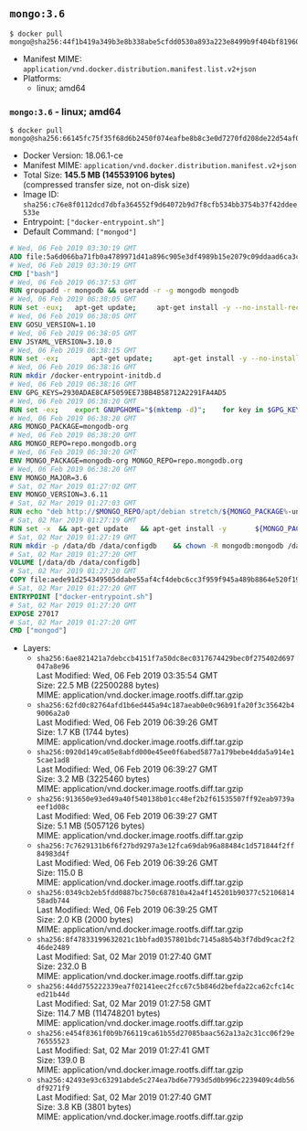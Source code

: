 ## `mongo:3.6`

```console
$ docker pull mongo@sha256:44f1b419a349b3e8b338abe5cfdd0530a893a223e8499b9f404bf81960616a51
```

-	Manifest MIME: `application/vnd.docker.distribution.manifest.list.v2+json`
-	Platforms:
	-	linux; amd64

### `mongo:3.6` - linux; amd64

```console
$ docker pull mongo@sha256:66145fc75f35f68d6b2450f074eafbe8b8c3e0d7270fd208de22d54af08534b4
```

-	Docker Version: 18.06.1-ce
-	Manifest MIME: `application/vnd.docker.distribution.manifest.v2+json`
-	Total Size: **145.5 MB (145539106 bytes)**  
	(compressed transfer size, not on-disk size)
-	Image ID: `sha256:c76e8f0112dcd7dbfa364552f9d64072b9d7f8cfb534bb3754b37f42ddee533e`
-	Entrypoint: `["docker-entrypoint.sh"]`
-	Default Command: `["mongod"]`

```dockerfile
# Wed, 06 Feb 2019 03:30:19 GMT
ADD file:5a6d066ba71fb0a4789971d41a896c905e3df4989b15e2079c09ddaad6ca3ccd in / 
# Wed, 06 Feb 2019 03:30:19 GMT
CMD ["bash"]
# Wed, 06 Feb 2019 06:37:53 GMT
RUN groupadd -r mongodb && useradd -r -g mongodb mongodb
# Wed, 06 Feb 2019 06:38:05 GMT
RUN set -eux; 	apt-get update; 	apt-get install -y --no-install-recommends 		ca-certificates 		jq 		numactl 	; 	if ! command -v ps > /dev/null; then 		apt-get install -y --no-install-recommends procps; 	fi; 	rm -rf /var/lib/apt/lists/*
# Wed, 06 Feb 2019 06:38:05 GMT
ENV GOSU_VERSION=1.10
# Wed, 06 Feb 2019 06:38:05 GMT
ENV JSYAML_VERSION=3.10.0
# Wed, 06 Feb 2019 06:38:15 GMT
RUN set -ex; 		apt-get update; 	apt-get install -y --no-install-recommends 		wget 	; 	if ! command -v gpg > /dev/null; then 		apt-get install -y --no-install-recommends gnupg dirmngr; 	fi; 	rm -rf /var/lib/apt/lists/*; 		dpkgArch="$(dpkg --print-architecture | awk -F- '{ print $NF }')"; 	wget -O /usr/local/bin/gosu "https://github.com/tianon/gosu/releases/download/$GOSU_VERSION/gosu-$dpkgArch"; 	wget -O /usr/local/bin/gosu.asc "https://github.com/tianon/gosu/releases/download/$GOSU_VERSION/gosu-$dpkgArch.asc"; 	export GNUPGHOME="$(mktemp -d)"; 	gpg --batch --keyserver ha.pool.sks-keyservers.net --recv-keys B42F6819007F00F88E364FD4036A9C25BF357DD4; 	gpg --batch --verify /usr/local/bin/gosu.asc /usr/local/bin/gosu; 	command -v gpgconf && gpgconf --kill all || :; 	rm -r "$GNUPGHOME" /usr/local/bin/gosu.asc; 	chmod +x /usr/local/bin/gosu; 	gosu nobody true; 		wget -O /js-yaml.js "https://github.com/nodeca/js-yaml/raw/${JSYAML_VERSION}/dist/js-yaml.js"; 		apt-get purge -y --auto-remove wget
# Wed, 06 Feb 2019 06:38:16 GMT
RUN mkdir /docker-entrypoint-initdb.d
# Wed, 06 Feb 2019 06:38:16 GMT
ENV GPG_KEYS=2930ADAE8CAF5059EE73BB4B58712A2291FA4AD5
# Wed, 06 Feb 2019 06:38:20 GMT
RUN set -ex; 	export GNUPGHOME="$(mktemp -d)"; 	for key in $GPG_KEYS; do 		gpg --batch --keyserver ha.pool.sks-keyservers.net --recv-keys "$key"; 	done; 	gpg --batch --export $GPG_KEYS > /etc/apt/trusted.gpg.d/mongodb.gpg; 	command -v gpgconf && gpgconf --kill all || :; 	rm -r "$GNUPGHOME"; 	apt-key list
# Wed, 06 Feb 2019 06:38:20 GMT
ARG MONGO_PACKAGE=mongodb-org
# Wed, 06 Feb 2019 06:38:20 GMT
ARG MONGO_REPO=repo.mongodb.org
# Wed, 06 Feb 2019 06:38:20 GMT
ENV MONGO_PACKAGE=mongodb-org MONGO_REPO=repo.mongodb.org
# Wed, 06 Feb 2019 06:38:20 GMT
ENV MONGO_MAJOR=3.6
# Sat, 02 Mar 2019 01:27:02 GMT
ENV MONGO_VERSION=3.6.11
# Sat, 02 Mar 2019 01:27:03 GMT
RUN echo "deb http://$MONGO_REPO/apt/debian stretch/${MONGO_PACKAGE%-unstable}/$MONGO_MAJOR main" | tee "/etc/apt/sources.list.d/${MONGO_PACKAGE%-unstable}.list"
# Sat, 02 Mar 2019 01:27:19 GMT
RUN set -x 	&& apt-get update 	&& apt-get install -y 		${MONGO_PACKAGE}=$MONGO_VERSION 		${MONGO_PACKAGE}-server=$MONGO_VERSION 		${MONGO_PACKAGE}-shell=$MONGO_VERSION 		${MONGO_PACKAGE}-mongos=$MONGO_VERSION 		${MONGO_PACKAGE}-tools=$MONGO_VERSION 	&& rm -rf /var/lib/apt/lists/* 	&& rm -rf /var/lib/mongodb 	&& mv /etc/mongod.conf /etc/mongod.conf.orig
# Sat, 02 Mar 2019 01:27:19 GMT
RUN mkdir -p /data/db /data/configdb 	&& chown -R mongodb:mongodb /data/db /data/configdb
# Sat, 02 Mar 2019 01:27:20 GMT
VOLUME [/data/db /data/configdb]
# Sat, 02 Mar 2019 01:27:20 GMT
COPY file:aede91d254349505ddabe55af4cf4debc6cc3f959f945a489b8864e520f193e8 in /usr/local/bin/ 
# Sat, 02 Mar 2019 01:27:20 GMT
ENTRYPOINT ["docker-entrypoint.sh"]
# Sat, 02 Mar 2019 01:27:20 GMT
EXPOSE 27017
# Sat, 02 Mar 2019 01:27:20 GMT
CMD ["mongod"]
```

-	Layers:
	-	`sha256:6ae821421a7debccb4151f7a50dc8ec0317674429bec0f275402d697047a8e96`  
		Last Modified: Wed, 06 Feb 2019 03:35:54 GMT  
		Size: 22.5 MB (22500288 bytes)  
		MIME: application/vnd.docker.image.rootfs.diff.tar.gzip
	-	`sha256:62fd0c82764afd1b6ed445a94c187aeab0e0c96b91fa20f3c35642b49006a2a0`  
		Last Modified: Wed, 06 Feb 2019 06:39:26 GMT  
		Size: 1.7 KB (1744 bytes)  
		MIME: application/vnd.docker.image.rootfs.diff.tar.gzip
	-	`sha256:0920d149ca05e8abfd000e45ee0f6abed5877a179bebe4dda5a914e15cae1ad8`  
		Last Modified: Wed, 06 Feb 2019 06:39:27 GMT  
		Size: 3.2 MB (3225460 bytes)  
		MIME: application/vnd.docker.image.rootfs.diff.tar.gzip
	-	`sha256:913650e93ed49a40f540138b01cc48ef2b2f61535507ff92eab9739aeef1d08c`  
		Last Modified: Wed, 06 Feb 2019 06:39:27 GMT  
		Size: 5.1 MB (5057126 bytes)  
		MIME: application/vnd.docker.image.rootfs.diff.tar.gzip
	-	`sha256:7c7629131b6f6f27bd9297a3e12fca69dab96a88484c1d571844f2ff84983d4f`  
		Last Modified: Wed, 06 Feb 2019 06:39:26 GMT  
		Size: 115.0 B  
		MIME: application/vnd.docker.image.rootfs.diff.tar.gzip
	-	`sha256:0349cb2eb5fdd0887bc750c687810a42a4f145201b90377c5210681458adb744`  
		Last Modified: Wed, 06 Feb 2019 06:39:25 GMT  
		Size: 2.0 KB (2000 bytes)  
		MIME: application/vnd.docker.image.rootfs.diff.tar.gzip
	-	`sha256:8f47833199632021c1bbfad0357801bdc7145a8b54b3f7dbd9cac2f246de2489`  
		Last Modified: Sat, 02 Mar 2019 01:27:40 GMT  
		Size: 232.0 B  
		MIME: application/vnd.docker.image.rootfs.diff.tar.gzip
	-	`sha256:44dd755222339ea7f02141eec2fcc67c5b846d2befda22ca62cfc14ced21b44d`  
		Last Modified: Sat, 02 Mar 2019 01:27:58 GMT  
		Size: 114.7 MB (114748201 bytes)  
		MIME: application/vnd.docker.image.rootfs.diff.tar.gzip
	-	`sha256:e454f8361f0b9b766119ca61b55d27085baac562a13a2c31cc06f29e76555523`  
		Last Modified: Sat, 02 Mar 2019 01:27:41 GMT  
		Size: 139.0 B  
		MIME: application/vnd.docker.image.rootfs.diff.tar.gzip
	-	`sha256:42493e93c63291abde5c274ea7bd6e7793d5d0b996c2239409c4db56df9271f9`  
		Last Modified: Sat, 02 Mar 2019 01:27:40 GMT  
		Size: 3.8 KB (3801 bytes)  
		MIME: application/vnd.docker.image.rootfs.diff.tar.gzip
